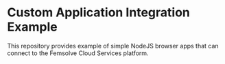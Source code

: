 # Custom Application Integration Example
This repository provides example of simple NodeJS browser apps that can connect to the Femsolve Cloud Services platform.